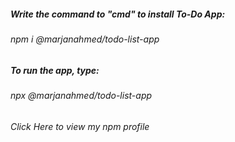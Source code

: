 <h5>Write the command to "cmd" to install To-Do App:</h5>
<h6 style = "color: "blue"">npm i @marjanahmed/todo-list-app</h6>

<h5>To run the app, type:</h5>
<h6 style = "color: "blue"">npx @marjanahmed/todo-list-app</h6>

<h6 style = "color: "navy""><a href = "https://www.npmjs.com/~marjanahmed"></a>Click Here to view my npm profile </h6> 
